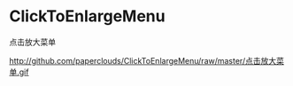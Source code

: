 # ClickToEnlargeMenu
点击放大菜单

http://github.com/paperclouds/ClickToEnlargeMenu/raw/master/点击放大菜单.gif
